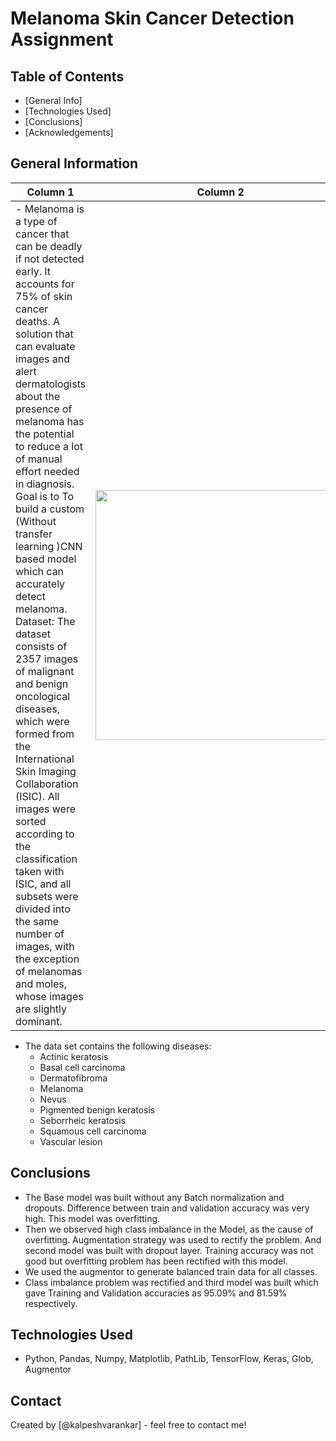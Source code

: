 # Melanoma Skin Cancer Detection Assignment


## Table of Contents
* [General Info]
* [Technologies Used]
* [Conclusions]
* [Acknowledgements]

## General Information

| Column 1 | Column 2 |
| --- | --- |
| - Melanoma is a type of cancer that can be deadly if not detected early. It accounts for 75% of skin cancer deaths. A solution that can evaluate images and alert dermatologists about the presence of melanoma has the potential to reduce a lot of manual effort needed in diagnosis. Goal is to To build a custom (Without transfer learning )CNN based model which can accurately detect melanoma. Dataset: The dataset consists of 2357 images of malignant and benign oncological diseases, which were formed from the International Skin Imaging Collaboration (ISIC). All images were sorted according to the classification taken with ISIC, and all subsets were divided into the same number of images, with the exception of melanomas and moles, whose images are slightly dominant. | <img src="./Display/CNNgif.gif" width="400"> |




- The data set contains the following diseases:
    - Actinic keratosis
    - Basal cell carcinoma
    - Dermatofibroma
    - Melanoma
    - Nevus
    - Pigmented benign keratosis
    - Seborrheic keratosis
    - Squamous cell carcinoma
    - Vascular lesion


<!-- You don't have to answer all the questions - just the ones relevant to your project. -->

## Conclusions
- The Base model was built without any Batch normalization and dropouts. Difference between train and validation accuracy was very high. This model was overfitting.
- Then we observed high class imbalance in the Model, as the cause of overfitting. Augmentation strategy was used to rectify the problem. And second model was built with dropout layer. Training accuracy was not good but overfitting problem has been rectified with this model.
- We used the augmentor to generate balanced train data for all classes.
- Class imbalance problem was rectified and third model was built which gave Training and Validation accuracies as 95.09% and 81.59% respectively.


<!-- You don't have to answer all the questions - just the ones relevant to your project. -->


## Technologies Used
- Python, Pandas, Numpy, Matplotlib, PathLib, TensorFlow, Keras, Glob, Augmentor

<!-- As the libraries versions keep on changing, it is recommended to mention the version of library used in this project -->


## Contact
Created by [@kalpeshvarankar] - feel free to contact me!


<!-- Optional -->
<!-- ## License -->
<!-- This project is open source and available under the [... License](). -->

<!-- You don't have to include all sections - just the one's relevant to your project -->
